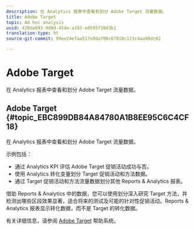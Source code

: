 ```yaml
---
description: 在 Analytics 报表中查看和划分 Adobe Target 流量数据。
title: Adobe Target
topic: Ad hoc analysis
uuid: 420da093-9d0d-454e-a193-e0595f36d3b1
translation-type: ht
source-git-commit: 99ee24efaa517e8da700c67818c111c4aa90dc02

---
```



# Adobe Target

在 Analytics 报表中查看和划分 Adobe Target 流量数据。

## Adobe Target {#topic_EBC899DB84A84780A1B8EE95C6C4CF18}

在 Analytics 报表中查看和划分 Adobe Target 流量数据。

示例包括：

* 通过 Analytics KPI 评估 Adobe Target 促销活动成功与否。
* 使用 Analytics 转化变量划分 Target 促销活动和方法数据。
* 通过 Target 促销活动和方法流量数据划分其他 Reports &amp; Analytics 报表。

借助 Reports &amp; Analytics 中的数据，您可以使用划分深入研究 Target 方法，并检测出哪些区段效果显著，适合将来的测试及可能的针对性促销活动。Reports &amp; Analytics 报表显示转化数据，而不是 Target 的转化数据。

有关详细信息，请参阅 [Adobe Target](https://marketing.adobe.com/resources/help/zh_CN/target/) 帮助系统。
